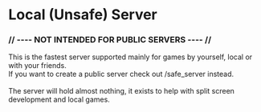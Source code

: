 # Local (Unsafe) Server
### // ---- NOT INTENDED FOR PUBLIC SERVERS ---- //
This is the fastest server supported mainly for games by yourself, local or with your friends. <br>
If you want to create a public server check out /safe_server instead. <br>
<br>
The server will hold almost nothing, it exists to help with split screen development and local games. <br>
